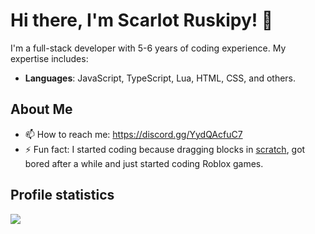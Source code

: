 # Hi there, I'm Scarlot Ruskipy! 👋

I'm a full-stack developer with 5-6 years of coding experience. My expertise includes:

- **Languages**: JavaScript, TypeScript, Lua, HTML, CSS, and others.

## About Me

- 📫 How to reach me: https://discord.gg/YydQAcfuC7
- ⚡ Fun fact: I started coding because dragging blocks in [scratch](https://scratch.mit.edu/), got bored after a while and just started coding Roblox games.

## Profile statistics

![](https://hit.yhype.me/github/profile?account_id=154371206)
